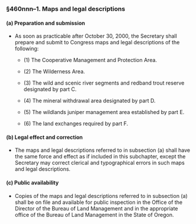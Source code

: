 ### §460nnn–1. Maps and legal descriptions
#### (a) Preparation and submission
* As soon as practicable after October 30, 2000, the Secretary shall prepare and submit to Congress maps and legal descriptions of the following:

  * (1) The Cooperative Management and Protection Area.

  * (2) The Wilderness Area.

  * (3) The wild and scenic river segments and redband trout reserve designated by part C.

  * (4) The mineral withdrawal area designated by part D.

  * (5) The wildlands juniper management area established by part E.

  * (6) The land exchanges required by part F.

#### (b) Legal effect and correction
* The maps and legal descriptions referred to in subsection (a) shall have the same force and effect as if included in this subchapter, except the Secretary may correct clerical and typographical errors in such maps and legal descriptions.

#### (c) Public availability
* Copies of the maps and legal descriptions referred to in subsection (a) shall be on file and available for public inspection in the Office of the Director of the Bureau of Land Management and in the appropriate office of the Bureau of Land Management in the State of Oregon.